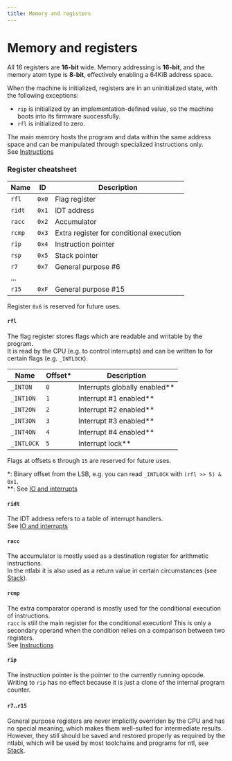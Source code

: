 ```yaml
---
title: Memory and registers
---
```


Memory and registers
=====

All 16 registers are __16-bit__ wide. Memory addressing is __16-bit__, and the memory atom type is __8-bit__, effectively enabling a 64KiB address space.

When the machine is initialized, registers are in an uninitialized state, with the following exceptions:

- `rip` is initialized by an implementation-defined value, so the machine boots into its firmware successfully.
- `rfl` is initialized to zero.

The main memory hosts the program and data within the same address space and can be manipulated through specialized instructions only.  
See [Instructions](instructions.md)

### Register cheatsheet

| Name   | ID    | Description                               |
|--------|-------|-------------------------------------------|
| `rfl`  | `0x0` | Flag register                             |
| `ridt` | `0x1` | IDT address                               |
| `racc` | `0x2` | Accumulator                               |
| `rcmp` | `0x3` | Extra register for conditional execution  |
| `rip`  | `0x4` | Instruction pointer                       |
| `rsp`  | `0x5` | Stack pointer                             |
| `r7`   | `0x7` | General purpose #6                        |
| ...    |       |                                           |
| `r15`  | `0xF` | General purpose #15                       |

Register `0x6` is reserved for future uses.

#### `rfl`

The flag register stores flags which are readable and writable by the program.  
It is read by the CPU (e.g. to control interrupts) and can be written to for certain flags (e.g. `_INTLOCK`).

| Name       | Offset\* | Description                          |
|------------|----------|--------------------------------------|
| `_INTON`   | `0`      | Interrupts globally enabled\*\*      |
| `_INT1ON`  | `1`      | Interrupt #1 enabled\*\*             |
| `_INT2ON`  | `2`      | Interrupt #2 enabled\*\*             |
| `_INT3ON`  | `3`      | Interrupt #3 enabled\*\*             |
| `_INT4ON`  | `4`      | Interrupt #4 enabled\*\*             |
| `_INTLOCK` | `5`      | Interrupt lock\*\*                   |

Flags at offsets `6` through `15` are reserved for future uses.

\*: Binary offset from the LSB, e.g. you can read `_INTLOCK` with `(rfl >> 5) & 0x1`.  
\*\*: See [IO and interrupts](io.md)

#### `ridt`

The IDT address refers to a table of interrupt handlers.  
See [IO and interrupts](io.md)

#### `racc`

The accumulator is mostly used as a destination register for arithmetic instructions.  
In the ntlabi it is also used as a return value in certain circumstances (see [Stack](stack.md)).

#### `rcmp`

The extra comparator operand is mostly used for the conditional execution of instructions.  
`racc` is still the main register for the conditional execution! This is only a secondary operand when the condition relies on a comparison between two registers.  
See [Instructions](instructions.md)

#### `rip`

The instruction pointer is the pointer to the currently running opcode.  
Writing to `rip` has no effect because it is just a clone of the internal program counter.

#### `r7`..`r15`

General purpose registers are never implicitly overriden by the CPU and has no special meaning, which makes them well-suited for intermediate results.  
However, they still should be saved and restored properly as required by the ntlabi, which will be used by most toolchains and programs for ntl, see [Stack](stack.md).